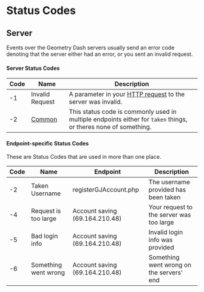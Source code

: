 # Status Codes

## Server

Events over the Geometry Dash servers usually send an error code denoting that the server either had an error, or you sent an invalid request.

#### Server Status Codes

| Code |                Name                                              |                                   Description                                       |
|------|------------------------------------------------------------------|-------------------------------------------------------------------------------------|
| -1   | Invalid Request                                                  | A parameter in your [HTTP request](/endpoints/request.md) to the server was invalid.|
| -2   | [Common](/topics/status_codes?id=endpoint-specific-status-codes) | This status code is commonly used in multiple endpoints either for `taken` things, or theres none of something. |

#### Endpoint-specific Status Codes

These are Status Codes that are used in more than one place.

| Code |       Name           |           Endpoint             |               Description                |
|------|----------------------|--------------------------------|------------------------------------------|
| -2   | Taken Username       | registerGJAccount.php          | The username provided has been taken     |
| -4   | Request is too large | Account saving (69.164.210.48) | Your request to the server was too large |
| -5   | Bad login info       | Account saving (69.164.210.48) | Invalid login info was provided          |
| -6   | Something went wrong | Account saving (69.164.210.48) | Something went wrong on the servers' end |
